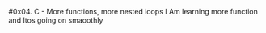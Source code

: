 #0x04. C - More functions, more nested loops
I Am learning more function and 
Itos going on smaoothly
